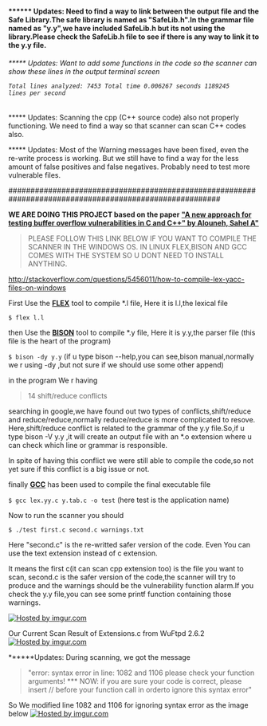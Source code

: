 <h4>****** Updates: Need to find a way to link between the output file and the Safe Library.The safe library is named as "SafeLib.h".In the grammar file named as "y.y",we have included SafeLib.h but its not using the library.Please check the SafeLib.h file to see if there is any way to link it to the y.y file.</h4>


<h6>***** Updates: Want to add some functions in the code so the scanner can show these lines in the output terminal screen 

<code>Total lines analyzed: 7453
Total time 0.006267 seconds
1189245 lines per second</code></h6>


<h8>***** Updates: Scanning the cpp (C++ source code) also not properly functioning. We need to find a way so that scanner can scan C++ codes also.</h8>

***** Updates: Most of the Warning messages have been fixed, even the re-write process is working. But we still have to find a way for the less amount of false positives and false negatives. Probably need to test more vulnerable files.




########################################################################################################





<b>WE ARE DOING THIS PROJECT based on the paper</b> <a href="http://spectrum.library.concordia.ca/8387/" target="_blank"><strong>"A new approach for testing buffer overflow vulnerabilities in C and C++" by Alouneh, Sahel A"</strong></a>


<blockquote>PLEASE FOLLOW THIS LINK BELOW IF YOU WANT TO COMPILE THE SCANNER IN THE WINDOWS OS. IN LINUX FLEX,BISON AND GCC COMES WITH THE SYSTEM SO U DONT NEED TO INSTALL ANYTHING.</blockquote>

http://stackoverflow.com/questions/5456011/how-to-compile-lex-yacc-files-on-windows


First Use the <a href="http://en.wikipedia.org/wiki/Flex_lexical_analyser" target="_blank"><strong>FLEX</strong></a> tool to compile *.l file, Here it is l.l,the lexical file

<code>$ flex l.l</code>

then Use the <a href="http://en.wikipedia.org/wiki/GNU_Bison" target="_blank"><strong>BISON</strong></a> tool to compile *.y file, Here it is y.y,the parser file (this file is the heart of the program)

<code>$ bison -dy y.y</code>    (if u type bison --help,you can see,bison manual,normally we r using -dy ,but not sure if we should use some other append)


in the program We r having <blockquote>14 shift/reduce conflicts</blockquote>searching in google,we have found out two types of conflicts,shift/reduce and reduce/reduce,normally reduce/reduce is more complicated to resove. Here,shift/reduce conflict is related to the grammar of the y.y file.So,if u type bison -V y.y ,it will create an output file with an *.o extension where u can check which line or grammar is responsible.


In spite of having this conflict we were still able to compile the code,so not yet sure if this conflict is a big issue or not.

finally <a href="http://en.wikipedia.org/wiki/GNU_Compiler_Collection" target="_blank"><strong>GCC</strong></a> has been used to compile the final executable file

<code>$ gcc lex.yy.c y.tab.c -o test</code>   (here test is the application name)


Now to run the scanner you should

<code>$ ./test first.c second.c warnings.txt</code>

Here "second.c" is the re-writted safer version of the code. Even You can use the text extension instead of c extension. 

It means the first c(it can scan cpp extension too) is the file you want to scan, second.c is the safer version of the code,the scanner will try to produce and the warnings should be the vulnerability function alarm.If you check the y.y file,you can see some printf function containing those warnings.


<a href="http://imgur.com/riy0P1h"><img src="http://i.imgur.com/riy0P1h.png" title="Hosted by imgur.com"/></a>

Our Current Scan Result of Extensions.c from WuFtpd 2.6.2
<a href="http://imgur.com/fepnXdo"><img src="http://i.imgur.com/fepnXdo.png" title="Hosted by imgur.com"/></a>

******Updates: During scanning, we got the message 

<blockquote>"error: syntax error in line: 1082 and 1106 please check your function arguments!
*** NOW: if you are sure your code is correct, 
please insert // before your function call
in orderto ignore this syntax error"</blockquote>

So We modified line 1082 and 1106 for ignoring syntax error as the image below
<a href="http://imgur.com/Iqrk9Df"><img src="http://i.imgur.com/Iqrk9Df.png" title="Hosted by imgur.com"/></a>
